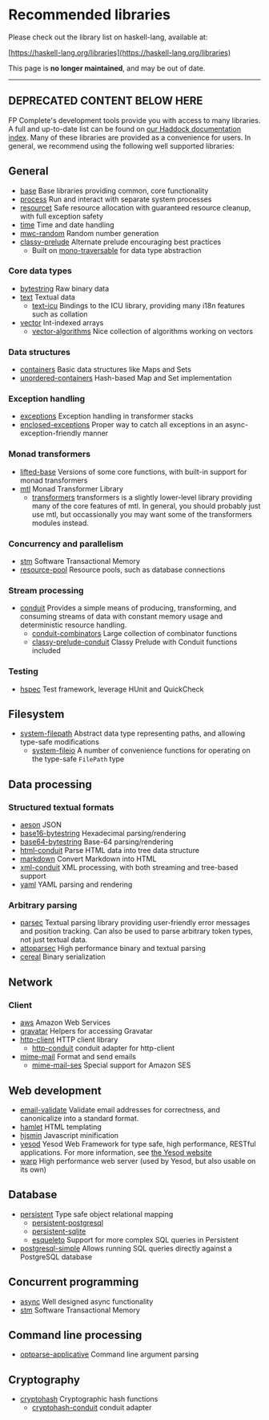 # Recommended libraries

Please check out the library list on haskell-lang, available at:

[https://haskell-lang.org/libraries](https://haskell-lang.org/libraries)

This page is __no longer maintained__, and may be out of date.

* * *

## DEPRECATED CONTENT BELOW HERE

FP Complete's development tools provide you with access to many libraries. A full and up-to-date list can be found on [our Haddock documentation index](https://www.fpcomplete.com/hoogle). Many of these libraries are provided as a convenience for users. In general, we recommend using the following well supported libraries:

## General

* [base](https://www.fpcomplete.com/haddocks/base) Base libraries providing common, core functionality
* [process](https://www.fpcomplete.com/haddocks/process) Run and interact with separate system processes
* [resourcet](https://www.fpcomplete.com/haddocks/resourcet) Safe resource allocation with guaranteed resource cleanup, with full exception safety
* [time](https://www.fpcomplete.com/haddocks/time) Time and date handling
* [mwc-random](https://www.fpcomplete.com/haddocks/mwc-random) Random number generation
* [classy-prelude](https://www.fpcomplete.com/haddocks/classy-prelude) Alternate prelude encouraging best practices
    * Built on [mono-traversable](https://www.fpcomplete.com/haddocks/mono-traversable) for data type abstraction

### Core data types

* [bytestring](https://www.fpcomplete.com/haddocks/bytestring) Raw binary data
* [text](https://www.fpcomplete.com/haddocks/text) Textual data
    * [text-icu](https://www.fpcomplete.com/haddocks/text-icu) Bindings to the ICU library, providing many i18n features such as collation
* [vector](https://www.fpcomplete.com/haddocks/vector) Int-indexed arrays
    * [vector-algorithms](https://www.fpcomplete.com/haddocks/vector-algorithms) Nice collection of algorithms working on vectors

### Data structures

* [containers](https://www.fpcomplete.com/haddocks/containers) Basic data structures like Maps and Sets
* [unordered-containers](https://www.fpcomplete.com/haddocks/unordered-containers) Hash-based Map and Set implementation

### Exception handling

* [exceptions](https://www.fpcomplete.com/haddocks/exceptions) Exception handling in transformer stacks
* [enclosed-exceptions](https://www.fpcomplete.com/haddocks/enclosed-exceptions) Proper way to catch all exceptions in an async-exception-friendly manner

### Monad transformers

* [lifted-base](https://www.fpcomplete.com/haddocks/lifted-base) Versions of some core functions, with built-in support for monad transformers
* [mtl](https://www.fpcomplete.com/haddocks/mtl) Monad Transformer Library
    * [transformers](https://www.fpcomplete.com/haddocks/transformers) transformers is a slightly lower-level library providing many of the core features of mtl. In general, you should probably just use mtl, but occassionally you may want some of the transformers modules instead.

### Concurrency and parallelism

* [stm](https://www.fpcomplete.com/haddocks/stm) Software Transactional Memory
* [resource-pool](https://www.fpcomplete.com/haddocks/resource-pool) Resource pools, such as database connections

### Stream processing

* [conduit](https://www.fpcomplete.com/haddocks/conduit) Provides a simple means of producing, transforming, and consuming streams of data with constant memory usage and deterministic resource handling.
    * [conduit-combinators](https://www.fpcomplete.com/haddocks/conduit-combinators) Large collection of combinator functions
    * [classy-prelude-conduit](https://www.fpcomplete.com/haddocks/classy-prelude-conduit) Classy Prelude with Conduit functions included

### Testing

* [hspec](https://www.fpcomplete.com/haddocks/hspec) Test framework, leverage HUnit and QuickCheck

## Filesystem

* [system-filepath](https://www.fpcomplete.com/haddocks/system-filepath) Abstract data type representing paths, and allowing type-safe modifications
    * [system-fileio](https://www.fpcomplete.com/haddocks/system-fileio) A number of convenience functions for operating on the type-safe `FilePath` type

## Data processing

### Structured textual formats

* [aeson](https://www.fpcomplete.com/haddocks/aeson) JSON
* [base16-bytestring](https://www.fpcomplete.com/haddocks/base16-bytestring) Hexadecimal parsing/rendering
* [base64-bytestring](https://www.fpcomplete.com/haddocks/base64-bytestring) Base-64 parsing/rendering
* [html-conduit](https://www.fpcomplete.com/haddocks/html-conduit) Parse HTML data into tree data structure
* [markdown](https://www.fpcomplete.com/haddocks/markdown) Convert Markdown into HTML
* [xml-conduit](https://www.fpcomplete.com/haddocks/xml-conduit) XML processing, with both streaming and tree-based support
* [yaml](https://www.fpcomplete.com/haddocks/yaml) YAML parsing and rendering

### Arbitrary parsing

* [parsec](https://www.fpcomplete.com/haddocks/parsec) Textual parsing library providing user-friendly error messages and position tracking. Can also be used to parse arbitrary token types, not just textual data.
* [attoparsec](https://www.fpcomplete.com/haddocks/attoparsec) High performance binary and textual parsing
* [cereal](https://www.fpcomplete.com/haddocks/cereal) Binary serialization

## Network

### Client

* [aws](https://www.fpcomplete.com/haddocks/aws) Amazon Web Services
* [gravatar](https://www.fpcomplete.com/haddocks/gravatar) Helpers for accessing Gravatar
* [http-client](https://www.fpcomplete.com/haddocks/http-conduit) HTTP client library
    * [http-conduit](https://www.fpcomplete.com/haddocks/http-conduit) conduit adapter for http-client
* [mime-mail](https://www.fpcomplete.com/haddocks/mime-mail) Format and send emails
    * [mime-mail-ses](https://www.fpcomplete.com/haddocks/mime-mail-ses) Special support for Amazon SES

## Web development

* [email-validate](https://www.fpcomplete.com/haddocks/email-validate) Validate email addresses for correctness, and canonicalize into a standard format.
* [hamlet](https://www.fpcomplete.com/haddocks/hamlet) HTML templating
* [hjsmin](https://www.fpcomplete.com/haddocks/hjsmin) Javascript minification
* [yesod](https://www.fpcomplete.com/haddocks/yesod) Yesod Web Framework for type safe, high performance, RESTful applications. For more information, see [the Yesod website](http://www.yesodweb.com)
* [warp](https://www.fpcomplete.com/haddocks/warp) High performance web server (used by Yesod, but also usable on its own)

## Database

* [persistent](https://www.fpcomplete.com/haddocks/persistent) Type safe object relational mapping
    * [persistent-postgresql](https://www.fpcomplete.com/haddocks/persistent-postgresql)
    * [persistent-sqlite](https://www.fpcomplete.com/haddocks/persistent-sqlite)
    * [esqueleto](https://www.fpcomplete.com/haddocks/esqueleto) Support for more complex SQL queries in Persistent
* [postgresql-simple](https://www.fpcomplete.com/haddocks/postgresql-simple) Allows running SQL queries directly against a PostgreSQL database

## Concurrent programming

* [async](https://www.fpcomplete.com/haddocks/async) Well designed async functionality
* [stm](https://www.fpcomplete.com/haddocks/stm) Software Transactional Memory

## Command line processing

* [optparse-applicative](https://www.fpcomplete.com/haddocks/optparse-applicative) Command line argument parsing

## Cryptography

* [cryptohash](https://www.fpcomplete.com/haddocks/cryptohash) Cryptographic hash functions
    * [cryptohash-conduit](https://www.fpcomplete.com/haddocks/cryptohash-conduit) conduit adapter